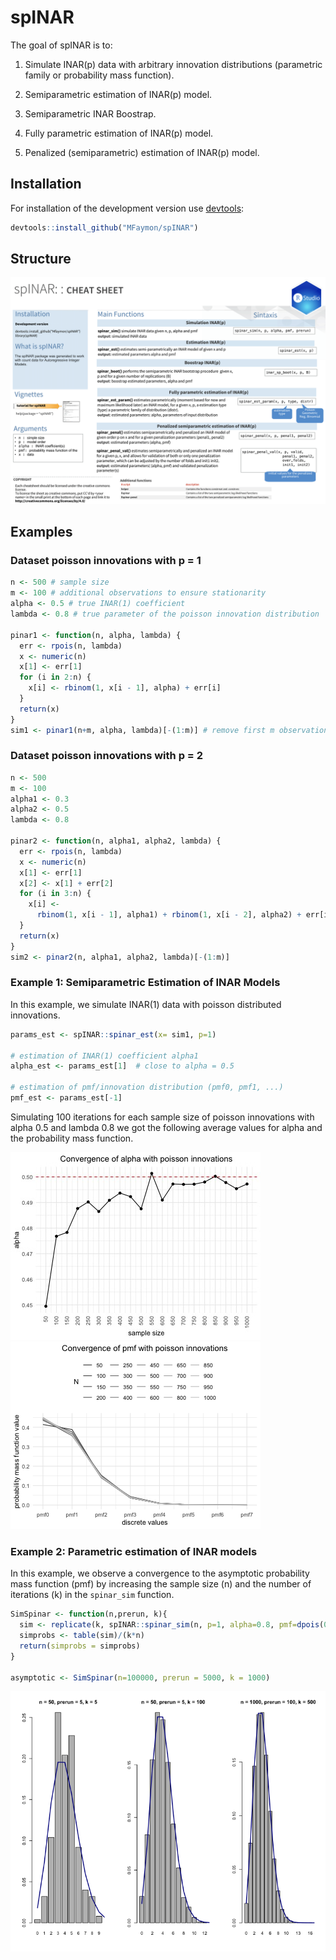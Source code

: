 
# spINAR

<!-- badges: start -->
<!-- badges: end -->

The goal of spINAR is to:

  1) Simulate INAR(p) data with arbitrary innovation distributions (parametric family or probability mass function).

  2) Semiparametric estimation of INAR(p) model.

  3) Semiparametric INAR Boostrap.

  4) Fully parametric estimation of INAR(p) model.

  5) Penalized (semiparametric) estimation of INAR(p) model.
  


## Installation

For installation of the development version use [devtools](https://cran.r-project.org/package=devtools):

``` r
devtools::install_github("MFaymon/spINAR")
```

## Structure

![](https://github.com/MFaymon/spINAR/blob/main/img_readme/cheat_sheet_spINAR.png)

## Examples

### Dataset poisson innovations with p = 1

```r
n <- 500 # sample size
m <- 100 # additional observations to ensure stationarity
alpha <- 0.5 # true INAR(1) coefficient
lambda <- 0.8 # true parameter of the poisson innovation distribution

pinar1 <- function(n, alpha, lambda) {
  err <- rpois(n, lambda)
  x <- numeric(n)
  x[1] <- err[1]
  for (i in 2:n) {
    x[i] <- rbinom(1, x[i - 1], alpha) + err[i]
  }
  return(x)
}
sim1 <- pinar1(n+m, alpha, lambda)[-(1:m)] # remove first m observations to have stationarity
```

### Dataset poisson innovations with p = 2

```r
n <- 500 
m <- 100
alpha1 <- 0.3
alpha2 <- 0.5
lambda <- 0.8

pinar2 <- function(n, alpha1, alpha2, lambda) {
  err <- rpois(n, lambda)
  x <- numeric(n)
  x[1] <- err[1]
  x[2] <- x[1] + err[2]
  for (i in 3:n) {
    x[i] <-
      rbinom(1, x[i - 1], alpha1) + rbinom(1, x[i - 2], alpha2) + err[i]
  }
  return(x)
}
sim2 <- pinar2(n, alpha1, alpha2, lambda)[-(1:m)]
```

### Example 1: Semiparametric Estimation of INAR Models

In this example, we simulate INAR(1) data with poisson distributed innovations.

```r
params_est <- spINAR::spinar_est(x= sim1, p=1)

# estimation of INAR(1) coefficient alpha1
alpha_est <- params_est[1]  # close to alpha = 0.5

# estimation of pmf/innovation distribution (pmf0, pmf1, ...)
pmf_est <- params_est[-1] 
```

Simulating 100 iterations for each sample size of poisson innovations with alpha 0.5 and lambda 0.8 we got the following average values for alpha and the probability mass function. 


![](https://github.com/MFaymon/spINAR/blob/main/img_readme/spinar_est_alpha.jpg) 
![](https://github.com/MFaymon/spINAR/blob/main/img_readme/spinar_est_pmf.jpg)

### Example 2: Parametric estimation of INAR models 

In this example, we observe a convergence to the asymptotic probability mass function (pmf) by increasing the sample size (n) and the number of iterations (k) in the `spinar_sim` function.

```r
SimSpinar <- function(n,prerun, k){
  sim <- replicate(k, spINAR::spinar_sim(n, p=1, alpha=0.8, pmf=dpois(0:20, lambda), prerun))
  simprobs <- table(sim)/(k*n)
  return(simprobs = simprobs)
}

asymptotic <- SimSpinar(n=100000, prerun = 5000, k = 1000)
```

![](https://github.com/MFaymon/spINAR/blob/main/img_readme/spinar_sim_example_convergence.png)
